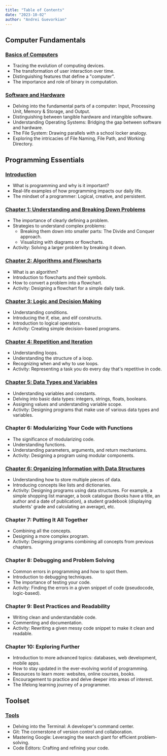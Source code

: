 ```yaml
---
title: "Table of Contents"
date: "2023-10-02"
author: "Andrei Guevorkian"
---
```


## Computer Fundamentals

### [Basics of Computers](./computer-fundamentals/basics)

- Tracing the evolution of computing devices.
- The transformation of user interaction over time.
- Distinguishing features that define a "computer".
- The importance and role of binary in computation.

### [Software and Hardware](./computer-fundamentals/software-and-hardware)

- Delving into the fundamental parts of a computer: Input, Processing Unit, Memory & Storage, and Output.
- Distinguishing between tangible hardware and intangible software.
- Understanding Operating Systems: Bridging the gap between software and hardware.
- The File System: Drawing parallels with a school locker analogy.
- Exploring the intricacies of File Naming, File Path, and Working Directory.

## Programming Essentials

### [Introduction](./programming-fundamentals/introduction)

- What is programming and why is it important?
- Real-life examples of how programming impacts our daily life.
- The mindset of a programmer: Logical, creative, and persistent.

### [Chapter 1: Understanding and Breaking Down Problems](./programming-fundamentals/chapter1)

- The importance of clearly defining a problem.
- Strategies to understand complex problems:
  - Breaking them down into smaller parts: The Divide and Conquer approach.
  - Visualizing with diagrams or flowcharts.
- Activity: Solving a larger problem by breaking it down.

### [Chapter 2: Algorithms and Flowcharts](./programming-fundamentals/chapter2)

- What is an algorithm?
- Introduction to flowcharts and their symbols.
- How to convert a problem into a flowchart.
- Activity: Designing a flowchart for a simple daily task.

### [Chapter 3: Logic and Decision Making](./programming-fundamentals/chapter3)

- Understanding conditions.
- Introducing the if, else, and elif constructs.
- Introduction to logical operators.
- Activity: Creating simple decision-based programs.

### [Chapter 4: Repetition and Iteration](./programming-fundamentals/chapter4)

- Understanding loops.
- Understanding the structure of a loop.
- Recognizing when and why to use loops.
- Activity: Representing a task you do every day that's repetitive in code.

### [Chapter 5: Data Types and Variables](./programming-fundamentals/chapter5)

- Understanding variables and constants.
- Delving into basic data types: integers, strings, floats, booleans.
- Assigning values and understanding variable scope.
- Activity: Designing programs that make use of various data types and variables.

### Chapter 6: Modularizing Your Code with Functions

- The significance of modularizing code.
- Understanding functions.
- Understanding parameters, arguments, and return mechanisms.
- Activity: Designing a program using modular components.

### [Chapter 6: Organizing Information with Data Structures](./programming-fundamentals/chapter6)

- Understanding how to store multiple pieces of data.
- Introducing concepts like lists and dictionaries.
- Activity: Designing programs using data structures. For example, a simple shopping list manager, a book catalogue (books have a title, an author and a date of publication), a student gradebook (displaying students' grade and calculating an average), etc.

### Chapter 7: Putting It All Together

- Combining all the concepts.
- Designing a more complex program.
- Activity: Designing programs combining all concepts from previous chapters.

### Chapter 8: Debugging and Problem Solving

- Common errors in programming and how to spot them.
- Introduction to debugging techniques.
- The importance of testing your code.
- Activity: Finding the errors in a given snippet of code (pseudocode, logic-based).

### Chapter 9: Best Practices and Readability

- Writing clean and understandable code.
- Commenting and documentation.
- Activity: Rewriting a given messy code snippet to make it clean and readable.

### Chapter 10: Exploring Further

- Introduction to more advanced topics: databases, web development, mobile apps.
- How to stay updated in the ever-evolving world of programming.
- Resources to learn more: websites, online courses, books.
- Encouragement to practice and delve deeper into areas of interest.
- The lifelong learning journey of a programmer.

## Toolset

### [Tools](./toolset/tools)

- Delving into the Terminal: A developer's command center.
- Git: The cornerstone of version control and collaboration.
- Mastering Google: Leveraging the search giant for efficient problem-solving.
- Code Editors: Crafting and refining your code.
